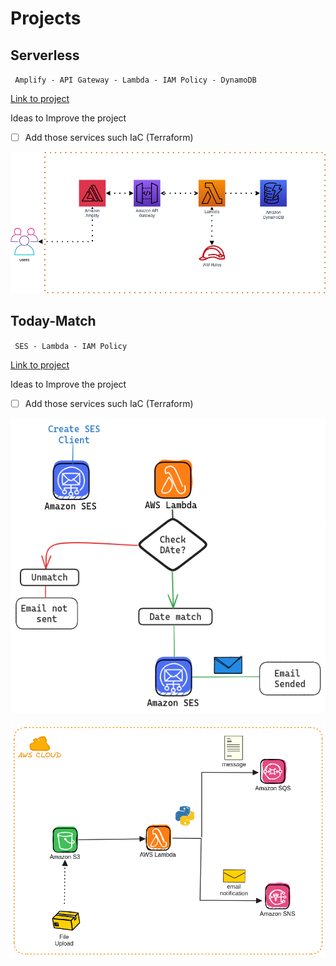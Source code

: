 # Projects

## Serverless

` Amplify - API Gateway - Lambda - IAM Policy - DynamoDB`

[Link to project](https://github.com/Sharker3312/AWS-Projects/tree/main/Exponent)

Ideas to Improve the project

- [ ] Add those services such IaC (Terraform)

![](Exponent/Serverless.png)

## Today-Match

` SES - Lambda - IAM Policy`

[Link to project](https://github.com/Sharker3312/AWS-Projects/tree/main/Today-Match)

Ideas to Improve the project

- [ ] Add those services such IaC (Terraform)

![](Today-Match/workflow.png)

![](Notification-system/Notifcation-System.png)